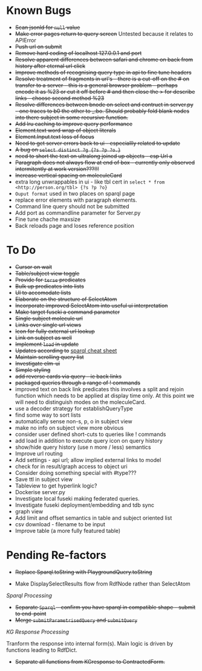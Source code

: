 # Known Bugs

- ~~Scan jsonld for `null` value~~
- ~~Make error pages return to query screen~~ Untested because it relates to APIError
- ~~Push url on submit~~
- ~~Remove hard coding of localhost 127.0.0.1 and port~~
- ~~Resolve apparent differences between safari and chrome on back from history after eternal url click~~
- ~~Improve methods of recognising query type in api to fine tune headers~~
- ~~Resolve treatment of fragments in url's - there is a cut-off on the # on transfer to a server - this is a general browser problem - perhaps encode it as %23 or cut it off before # and then close the > for describe links - choose second method %23~~
- ~~Resolve differences between bnode on select and contruct in server.py - one traces to b0 the other to \_:bo. Should probably fold blank nodes into there subject in some recursive function.~~
- ~~Add lru caching to improve query performance~~
- ~~Element.text word wrap of object literals~~
- ~~Element.Input.text loss of focus~~
- ~~Need to get server errors back to ui - especiallly related to update~~
- ~~A bug on `select distinct ?g {?s ?p ?o.}`~~
- ~~need to short the text on ultralong joined up objects - esp Url a~~
- ~~Paragraph does not always flow at end of box - currently only observed intermitently at work version???!!!~~
- ~~Increase vertical spacing on moleculeCard~~
- extra long unwrappables in ui - like tbl cert in `select * from <http://person.org/tbl> {?s ?p ?o}`
- `Ouput format` used in two places on sparql page
- replace error elements with paragraph elements.
- Command line query should not be submitted
- Add port as commandline parameter for Server.py 
- Fine tune chache maxsize
- Back reloads page and loses reference position 

# To Do

- ~~Cursor on wait~~
- ~~Table/subject view toggle~~
- ~~Provide for `terse` predicates~~
- ~~Bulk up predicates into lists~~
- ~~UI to accomodate lists~~
- ~~Elaborate on the structure of SelectAtom~~
- ~~Incorporate improved SelectAtom into useful ui interpretation~~
- ~~Make target fuseki a command parameter~~
- ~~Single subject molecule url~~
- ~~Links over single url views~~
- ~~Icon for fully external url lookup~~
- ~~Link on subject as well~~
- ~~Implement `load` in update~~
- ~~Updates according to~~ [sparql cheat sheet](https://www.iro.umontreal.ca/~lapalme/ift6281/sparql-1_1-cheat-sheet.pdf)
- ~~Maintain scrolling query list~~
- ~~Investigate elm-ui~~
- ~~Simple styling~~
- ~~add reverse cards via query - ie back links~~
- ~~packaged queries through a range of ! commands~~
- improved text on back link predicates this involves a split and rejoin function which needs to be applied at display time only.  At this point we will need to distinguish modes on the moleculeCard.
- use a decoder strategy for establishQueryType
- find some way to sort lists
- automatically sense non-s, p, o in subject view
- make no info on subject view more obvious
- consider user defined short-cuts to queries like ! commands 
- add load in addition to execute query icon on query history
- show/hide query history (use n more / less) semantics
- Improve url routing
- Add settings - api url; allow implied external links to model
- check for in result/graph access to object uri
- Consider doing something special with #type???
- Save ttl in subject view
- Tableview to get hyperlink logic?
- Dockerise server.py
- Investigate local fuseki making federated queries.
- Investigate fuseki deployment/embedding and tdb sync
- graph view
- Add limit and offset semantics in table and subject oriented list
- csv download - filename to be input
- Improve table (a more fully featured table)

# Pending Re-factors

- ~~Replace Sparql.toString with PlaygroundQuery.toString~~

- Make DisplaySelectResults flow from RdfNode rather than SelectAtom

*Sparql Processing*
- ~~Separate `Sparql` - confirm you have sparql in compatible shape - submit to end-point~~
- ~~Merge `submitParametrisedQuery` and `submitQuery`~~

*KG Response Processing*

Tranform the response into internal form(s).  Main logic is driven by functions leading to RdfDict.
- ~~Separate all functions from KGresponse to ContractedForm.~~
